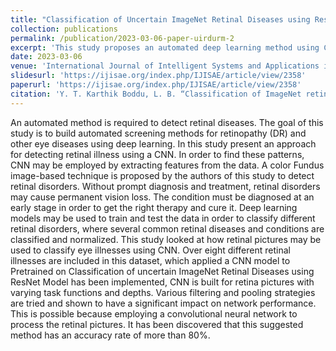 ```yaml
---
title: "Classification of Uncertain ImageNet Retinal Diseases using ResNet Model"
collection: publications
permalink: /publication/2023-03-06-paper-uirdurm-2
excerpt: 'This study proposes an automated deep learning method using CNN and color fundus images for early detection and classification of retinal diseases, achieving over 80% accuracy.'
date: 2023-03-06
venue: 'International Journal of Intelligent Systems and Applications in Engineering (IJISAE)'
slidesurl: 'https://ijisae.org/index.php/IJISAE/article/view/2358'
paperurl: 'https://ijisae.org/index.php/IJISAE/article/view/2358'
citation: 'Y. T. Karthik Boddu, L. B. “Classification of ImageNet retinal diseases using ResNet model”'
---
```


An automated method is required to detect retinal diseases. 
The goal of this study is to build automated screening methods for retinopathy (DR) and other eye diseases using deep learning.
In this study present an approach for detecting retinal illness using a CNN. 
In order to find these patterns, CNN may be employed by extracting features from the data. 
A color Fundus image-based technique is proposed by the authors of this study to detect retinal disorders. 
Without prompt diagnosis and treatment, retinal disorders may cause permanent vision loss. 
The condition must be diagnosed at an early stage in order to get the right therapy and cure it. Deep learning models may be used to train and test the data in order to classify different retinal disorders, where several common retinal diseases and conditions are classified and normalized. This study looked at how retinal pictures may be used to classify eye illnesses using CNN. Over eight different retinal illnesses are included in this dataset, which applied a CNN model to Pretrained on Classification of uncertain ImageNet Retinal Diseases using ResNet Model has been implemented, CNN is built for retina pictures with varying task functions and depths. Various filtering and pooling strategies are tried and shown to have a significant impact on network performance. This is possible because employing a convolutional neural network to process the retinal pictures. It has been discovered that this suggested method has an accuracy rate of more than 80%.

